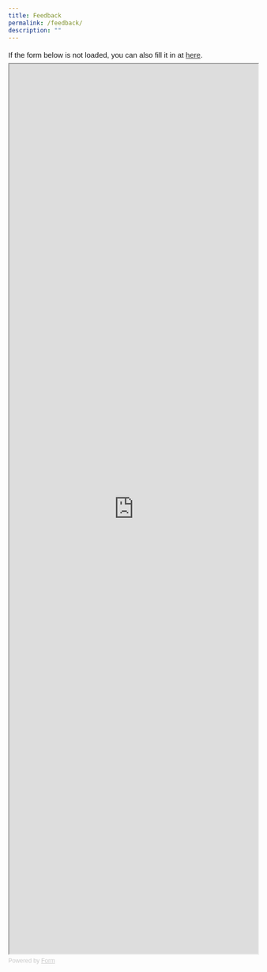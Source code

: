 ```yaml
---
title: Feedback
permalink: /feedback/
description: ""
---
```

<div style="font-family: Sans-Serif;
    font-size: 15px;
    color: #000;
    opacity: 0.9;
    padding-top: 5px;
    padding-bottom: 8px;">
  If the form below is not loaded, you can also fill it in at
  <a href="https://form.gov.sg/63d9cdced4e11c001237574d">here</a>.
</div>

<!-- Change the width and height values to suit you best -->
<iframe style="width: 100%; height: 1800px" src="https://form.gov.sg/63d9cdced4e11c001237574d" id="iframe"></iframe>

<div style="font-family: Sans-Serif;
    font-size: 12px;
    color: #999;
    opacity: 0.5;
    padding-top: 5px;">
  Powered by <a style="color: #999" href="https://form.gov.sg">Form</a>
</div>